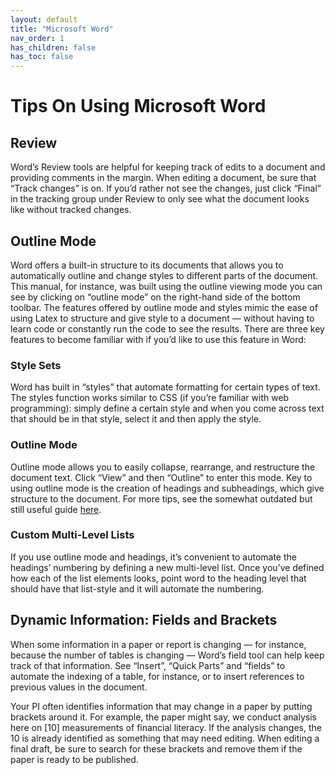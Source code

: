 ```yaml
---
layout: default
title: "Microsoft Word"
nav_order: 1
has_children: false
has_toc: false
---
```


# Tips On Using Microsoft Word

## Review

Word’s Review tools are helpful for keeping track of edits to a document and providing comments in the margin. When editing a document, be sure that “Track changes” is on. If you’d rather not see the changes, just click “Final” in the tracking group under Review to only see what the document looks like without tracked changes.

## Outline Mode

Word offers a built-in structure to its documents that allows you to automatically outline and change styles to different parts of the document. This manual, for instance, was built using the outline viewing mode you can see by clicking on “outline mode” on the right-hand side of the bottom toolbar. The features offered by outline mode and styles mimic the ease of using Latex to structure and give style to a document — without having to learn code or constantly run the code to see the results. There are three key features to become familiar with if you’d like to use this feature in Word:

### Style Sets
Word has built in “styles” that automate formatting for certain types of text. The styles function works similar to CSS (if you’re familiar with web programming): simply define a certain style and when you come across text that should be in that style, select it and then apply the style.

### Outline Mode
Outline mode allows you to easily collapse, rearrange, and restructure the document text. Click “View” and then “Outline” to enter this mode. Key to using outline mode is the creation of headings and subheadings, which give structure to the document. For more tips, see the somewhat outdated but still useful guide [here](https://wordmvp.com/FAQs/Formatting/UsingOLView.htm).

### Custom Multi-Level Lists
If you use outline mode and headings, it’s convenient to automate the headings’ numbering by defining a new multi-level list. Once you’ve defined how each of the list elements looks, point word to the heading level that should have that list-style and it will automate the numbering.

## Dynamic Information: Fields and Brackets

When some information in a paper or report is changing — for instance, because the number of tables is changing — Word’s field tool can help keep track of that information. See “Insert”, “Quick Parts” and “fields” to automate the indexing of a table, for instance, or to insert references to previous values in the document.

Your PI often identifies information that may change in a paper by putting brackets around it. For example, the paper might say, we conduct analysis here on \[10\] measurements of financial literacy. If the analysis changes, the 10 is already identified as something that may need editing. When editing a final draft, be sure to search for these brackets and remove them if the paper is ready to be published.
